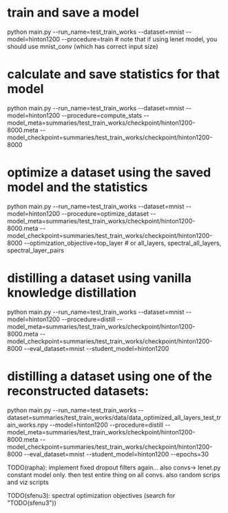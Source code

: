 # train and save a model
python main.py --run_name=test_train_works --dataset=mnist --model=hinton1200 --procedure=train # note that if using lenet model, you should use mnist_conv (which has correct input size)

# calculate and save statistics for that model
python main.py --run_name=test_train_works --dataset=mnist --model=hinton1200 --procedure=compute_stats --model_meta=summaries/test_train_works/checkpoint/hinton1200-8000.meta --model_checkpoint=summaries/test_train_works/checkpoint/hinton1200-8000

# optimize a dataset using the saved model and the statistics
python main.py --run_name=test_train_works --dataset=mnist --model=hinton1200 --procedure=optimize_dataset --model_meta=summaries/test_train_works/checkpoint/hinton1200-8000.meta --model_checkpoint=summaries/test_train_works/checkpoint/hinton1200-8000 --optimization_objective=top_layer # or all_layers, spectral_all_layers, spectral_layer_pairs

# distilling a dataset using vanilla knowledge distillation
python main.py --run_name=test_train_works --dataset=mnist --model=hinton1200 --procedure=distill --model_meta=summaries/test_train_works/checkpoint/hinton1200-8000.meta --model_checkpoint=summaries/test_train_works/checkpoint/hinton1200-8000 --eval_dataset=mnist --student_model=hinton1200

# distilling a dataset using one of the reconstructed datasets:
python main.py --run_name=test_train_works --dataset=summaries/test_train_works/data/data_optimized_all_layers_test_train_works.npy --model=hinton1200 --procedure=distill --model_meta=summaries/test_train_works/checkpoint/hinton1200-8000.meta --model_checkpoint=summaries/test_train_works/checkpoint/hinton1200-8000 --eval_dataset=mnist --student_model=hinton1200 --epochs=30



TODO(rapha): implement fixed dropout filters again...
also convs-> lenet.py constant model only. then test entire thing on all convs.
also random scrips and viz scripts

TODO(sfenu3): spectral optimization objectives
(search for "TODO(sfenu3"))
